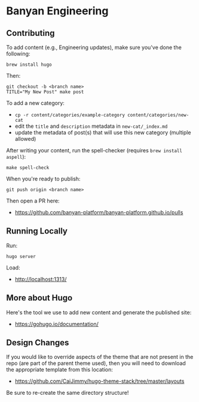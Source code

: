 # Banyan Engineering

## Contributing

To add content (e.g., Engineering updates), make sure you've done the following:

```shell
brew install hugo
```

Then:

```shell
git checkout -b <branch name>
TITLE="My New Post" make post
```

To add a new category:

* `cp -r content/categories/example-category content/categories/new-cat`
* edit the `title` and `description` metadata in `new-cat/_index.md`
* update the metadata of post(s) that will use this new category (multiple allowed)

After writing your content, run the spell-checker (requires `brew install aspell`):

```shell
make spell-check
```

When you're ready to publish:

```shell
git push origin <branch name>
```

Then open a PR here:

* <https://github.com/banyan-platform/banyan-platform.github.io/pulls>

## Running Locally

Run:

```shell
hugo server
```

Load:

* <http://localhost:1313/>

## More about Hugo

Here's the tool we use to add new content and generate the published site:

* <https://gohugo.io/documentation/>

## Design Changes

If you would like to override aspects of the theme that are not present in the repo (are part of the parent theme used), then you will need to download the appropriate template from this location:

* <https://github.com/CaiJimmy/hugo-theme-stack/tree/master/layouts>

Be sure to re-create the same directory structure!
